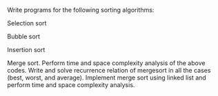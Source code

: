 Write programs for the following sorting algorithms:

Selection sort

Bubble sort

Insertion sort

Merge sort.
Perform time and space complexity analysis of the above codes. Write and solve recurrence relation of mergesort in all the cases (best, worst, and average).
Implement merge sort using linked list and perform time and space complexity analysis.
